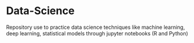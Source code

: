 # Data-Science
Repository use to practice data science techniques like machine learning, deep learning, statistical models through jupyter notebooks (R and Python)
